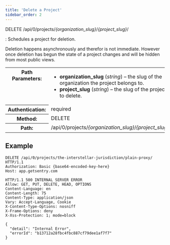 ```yaml
---
title: 'Delete a Project'
sidebar_order: 2
---
```


DELETE /api/0/projects/_{organization_slug}_/_{project_slug}_/

: Schedules a project for deletion.

  Deletion happens asynchronously and therefor is not immediate. However once deletion has begun the state of a project changes and will be hidden from most public views.

  <table class="table"><tbody valign="top"><tr><th>Path Parameters:</th><td><ul><li><strong>organization_slug</strong> (<em>string</em>) – the slug of the organization the project belongs to.</li><li><strong>project_slug</strong> (<em>string</em>) – the slug of the project to delete.</li></ul></td></tr><tr><th>Authentication:</th><td>required</td></tr><tr><th>Method:</th><td>DELETE</td></tr><tr><th>Path:</th><td>/api/0/projects/<em>{organization_slug}</em>/<em>{project_slug}</em>/</td></tr></tbody></table>

## Example

```http
DELETE /api/0/projects/the-interstellar-jurisdiction/plain-proxy/ HTTP/1.1
Authorization: Basic {base64-encoded-key-here}
Host: app.getsentry.com
```

```http
HTTP/1.1 500 INTERNAL SERVER ERROR
Allow: GET, PUT, DELETE, HEAD, OPTIONS
Content-Language: en
Content-Length: 75
Content-Type: application/json
Vary: Accept-Language, Cookie
X-Content-Type-Options: nosniff
X-Frame-Options: deny
X-Xss-Protection: 1; mode=block

{
  "detail": "Internal Error",
  "errorId": "b13712a28fbc4fbc887cf79dee1af7f7"
}
```
